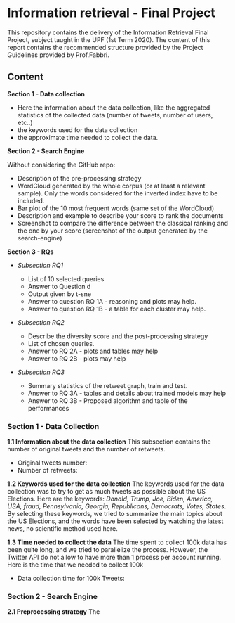 # Information retrieval - Final Project
This repository contains the delivery of the Information Retrieval Final Project, subject taught in the UPF (1st Term 2020). The content of this report contains the recommended structure provided by the Project Guidelines provided by Prof.Fabbri.

## Content

**Section 1 - Data collection**

- Here the information about the data collection, like the aggregated statistics of the collected data (number of tweets, number of users, etc..)
- the keywords used for the data collection
- the approximate time needed to collect the data.

**Section 2 - Search Engine**

Without considering the GitHub repo:
- Description of the pre-processing strategy
- WordCloud generated by the whole corpus (or at least a relevant sample). Only the words considered for the inverted index have to be included.
- Bar plot of the 10 most frequent words (same set of the WordCloud)
- Description and example to describe your score to rank the documents
- Screenshot to compare the difference between the classical ranking and the one by your score (screenshot of the output generated by the search-engine)

**Section 3 - RQs**

- _Subsection RQ1_
    - List of 10 selected queries
    - Answer to Question d
    - Output given by t-sne
    - Answer to question RQ 1A - reasoning and plots may help.
    - Answer to question RQ 1B - a table for each cluster may help.

- _Subsection RQ2_
    - Describe the diversity score and the post-processing strategy
    - List of chosen queries. 
    - Answer to RQ 2A - plots and tables may help
    - Answer to RQ 2B - plots may help

- _Subsection RQ3_
    - Summary statistics of the retweet graph, train and test.
    - Answer to RQ 3A - tables and details about trained models may help
    - Answer to RQ 3B - Proposed algorithm and table of the performances

### Section 1 - Data Collection

**1.1 Information about the data collection** 
This subsection contains the number of original tweets and the number of retweets.
- Original tweets number: 
- Number of retweets:

**1.2 Keywords used for the data collection**
The keywords used for the data collection was to try to get as much tweets as possible about the US Elections. Here are the keywords:  _Donald, Trump, Joe, Biden, America, USA, fraud, Pennsylvania, Georgia, Republicans, Democrats, Votes, States_. By selecting these keywords, we tried to summarize the main topics about the US Elections, and the words have been selected by watching the latest news, no scientific method used here.

**1.3 Time needed to collect the data**
The time spent to collect 100k data has been quite long, and we tried to parallelize the process. However, the Twitter API do not allow to have more than 1 process per account running. Here is the time that we needed to collect 100k
- Data collection time for 100k Tweets:

### Section 2 - Search Engine
**2.1 Preprocessing strategy**
The 
